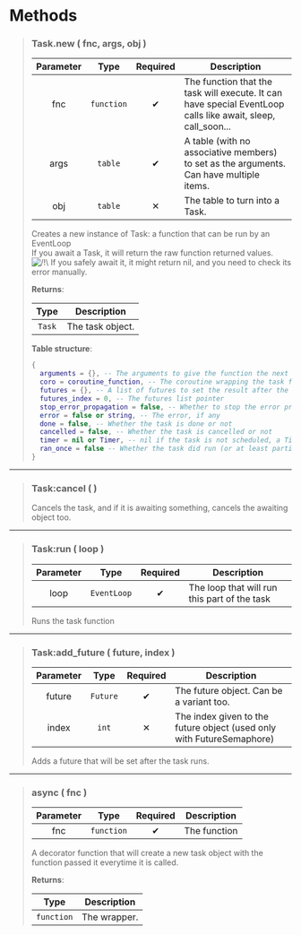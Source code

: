 # Methods
>### Task.new ( fnc, args, obj )
>| Parameter | Type | Required | Description |
>| :-: | :-: | :-: | - |
>| fnc | `function` | ✔ | The function that the task will execute. It can have special EventLoop calls like await, sleep, call_soon... |
>| args | `table` | ✔ | A table (with no associative members) to set as the arguments. Can have multiple items. |
>| obj | `table` | ✕ | The table to turn into a Task. |
>
>Creates a new instance of Task: a function that can be run by an EventLoop<br>
>If you await a Task, it will return the raw function returned values.<br>
>![/!\\](https://i.imgur.com/HQ188PK.png) If you safely await it, it might return nil, and you need to check its error manually.
>
>**Returns**:
>
>| Type | Description |
>| :-: | - |
>| `Task` | The task object. |
>
>**Table structure**:
>```Lua
>{
>	arguments = {}, -- The arguments to give the function the next time Task:run is executed.
>	coro = coroutine_function, -- The coroutine wrapping the task function.
>	futures = {}, -- A list of futures to set the result after the task is done.
>	futures_index = 0, -- The futures list pointer
>	stop_error_propagation = false, -- Whether to stop the error propagation or not
>	error = false or string, -- The error, if any
>	done = false, -- Whether the task is done or not
>	cancelled = false, -- Whether the task is cancelled or not
>	timer = nil or Timer, -- nil if the task is not scheduled, a Timer object otherwise.
>	ran_once = false -- Whether the task did run (or at least partially run)
>}
>```
---
>### Task:cancel (  )
>
>Cancels the task, and if it is awaiting something, cancels the awaiting object too.
>
---
>### Task:run ( loop )
>| Parameter | Type | Required | Description |
>| :-: | :-: | :-: | - |
>| loop | `EventLoop` | ✔ | The loop that will run this part of the task |
>
>Runs the task function
>
---
>### Task:add_future ( future, index )
>| Parameter | Type | Required | Description |
>| :-: | :-: | :-: | - |
>| future | `Future` | ✔ | The future object. Can be a variant too. |
>| index | `int` | ✕ | The index given to the future object (used only with FutureSemaphore) |
>
>Adds a future that will be set after the task runs.
>
---
>### async ( fnc )
>| Parameter | Type | Required | Description |
>| :-: | :-: | :-: | - |
>| fnc | `function` | ✔ | The function |
>
>A decorator function that will create a new task object with the function passed it everytime it is called.
>
>**Returns**:
>
>| Type | Description |
>| :-: | - |
>| `function` | The wrapper. |
>
